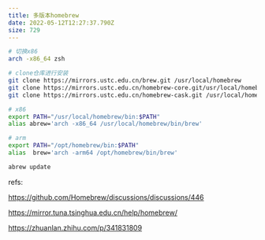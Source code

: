 ```yaml
---
title: 多版本homebrew
date: 2022-05-12T12:27:37.790Z
size: 729
---
```

```sh
# 切换x86
arch -x86_64 zsh

# clone仓库进行安装
git clone https://mirrors.ustc.edu.cn/brew.git /usr/local/homebrew
git clone https://mirrors.ustc.edu.cn/homebrew-core.git/usr/local/homebrew/Library/Taps/homebrew/homebrew-core
git clone https://mirrors.ustc.edu.cn/homebrew-cask.git /usr/local/homebrew/Library/Taps/homebrew/homebrew-cask

# x86
export PATH="/usr/local/homebrew/bin:$PATH"
alias abrew='arch -x86_64 /usr/local/homebrew/bin/brew'

# arm
export PATH="/opt/homebrew/bin:$PATH"
alias  brew='arch -arm64 /opt/homebrew/bin/brew'

abrew update
```



refs:

https://github.com/Homebrew/discussions/discussions/446

https://mirror.tuna.tsinghua.edu.cn/help/homebrew/

https://zhuanlan.zhihu.com/p/341831809

